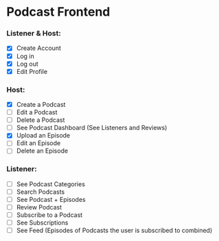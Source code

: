 # Podcast Frontend

### Listener & Host:

- [x] Create Account
- [x] Log in
- [x] Log out
- [x] Edit Profile

### Host:

- [x] Create a Podcast
- [ ] Edit a Podcast
- [ ] Delete a Podcast
- [ ] See Podcast Dashboard (See Listeners and Reviews)
- [x] Upload an Episode
- [ ] Edit an Episode
- [ ] Delete an Episode

### Listener:

- [ ] See Podcast Categories
- [ ] Search Podcasts
- [ ] See Podcast + Episodes
- [ ] Review Podcast
- [ ] Subscribe to a Podcast
- [ ] See Subscriptions
- [ ] See Feed (Episodes of Podcasts the user is subscribed to combined)
